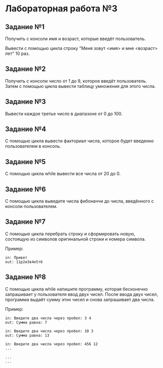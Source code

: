 # Лабораторная работа №3

## Задание №1

Получить с консоли имя и возраст, которые введёт пользователь.

Вывести с помощью цикла строку "Меня зовут <имя> и мне <возраст> лет" 10 раз.

## Задание №2

Получить с консоли число от 1 до 9, которое введёт пользователь. Затем с помощью цикла вывести таблицу умножения для этого числа.

## Задание №3

Вывести каждое третье число в диапазоне от 0 до 100.

## Задание №4

С помощью цикла вывести факториал числа, которое будет введенно пользователем в консоль.

## Задание №5

С помощью цикла while вывести все числа от 20 до 0.

## Задание №6

С помощью цикла выведите числа фибоначчи до числа, введённого с консоли пользователем.

## Задание №7

С помощью цикла перебрать строку и сформировать новую, состоящую из символов оригинальной строки и номера символа.

Пример:

```
in: Привет
out: 11р2и3в4е5т6
```

## Задание №8

С помощью цикла while напишите программу, которая бесконечно запрашивает у пользователя ввод двух чисел. После ввода двух чисел, программа выдаёт сумму этих чисел и снова запрашивает два числа.

Пример:

```
in: Введите два числа через пробел: 3 4 
out: Сумма равна: 7

in: Введите два числа через пробел: 10 3
out: Сумма равна: 13

in: Введите два числа через пробел: 456 12
...

...
...
```
